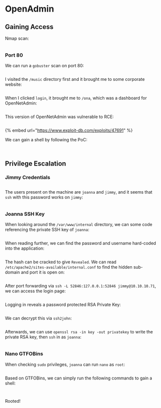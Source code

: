 # OpenAdmin

## Gaining Access

Nmap scan:

<figure><img src="../../../.gitbook/assets/image (133).png" alt=""><figcaption></figcaption></figure>

### Port 80

We can run a `gobuster` scan on port 80:

<figure><img src="../../../.gitbook/assets/image (110).png" alt=""><figcaption></figcaption></figure>

I visited the `/music` directory first and it brought me to some corporate website:

<figure><img src="../../../.gitbook/assets/image (130) (1).png" alt=""><figcaption></figcaption></figure>

When I clicked `login`, it brought me to `/ona`, which was a dashboard for OpenNetAdmin:

<figure><img src="../../../.gitbook/assets/image (96) (4).png" alt=""><figcaption></figcaption></figure>

This version of OpenNetAdmin was vulnerable to RCE:

<figure><img src="../../../.gitbook/assets/image (124).png" alt=""><figcaption></figcaption></figure>

{% embed url="https://www.exploit-db.com/exploits/47691" %}

We can gain a shell by following the PoC:

<figure><img src="../../../.gitbook/assets/image (88).png" alt=""><figcaption></figcaption></figure>

<figure><img src="../../../.gitbook/assets/image (105).png" alt=""><figcaption></figcaption></figure>

## Privilege Escalation

### Jimmy Credentials

<figure><img src="../../../.gitbook/assets/image (129).png" alt=""><figcaption></figcaption></figure>

The users present on the machine are `joanna` and `jimmy`, and it seems that `ssh` with this password works on `jimmy`:

<figure><img src="../../../.gitbook/assets/image (106).png" alt=""><figcaption></figcaption></figure>

### Joanna SSH Key

When looking around the `/var/www/internal` directory, we can some code referencing the private SSH key of `joanna`:

<figure><img src="../../../.gitbook/assets/image (132).png" alt=""><figcaption></figcaption></figure>

When reading further, we can find the password and username hard-coded into the application:

<figure><img src="../../../.gitbook/assets/image (128) (2).png" alt=""><figcaption></figcaption></figure>

The hash can be cracked to give `Revealed`. We can read `/etc/apache2/sites-available/internal.conf` to find the hidden sub-domain and port it is open on:

<figure><img src="../../../.gitbook/assets/image (118).png" alt=""><figcaption></figcaption></figure>

After port forwarding via `ssh -L 52846:127.0.0.1:52846 jimmy@10.10.10.71`, we can access the login page:

<figure><img src="../../../.gitbook/assets/image (90) (1).png" alt=""><figcaption></figcaption></figure>

Logging in reveals a password protected RSA Private Key:

<figure><img src="../../../.gitbook/assets/image (99).png" alt=""><figcaption></figcaption></figure>

We can decrypt this via `ssh2john`:

<figure><img src="../../../.gitbook/assets/image (103).png" alt=""><figcaption></figcaption></figure>

Afterwards, we can use `openssl rsa -in key -out privatekey` to write the private RSA key, then `ssh` in as `joanna`:

<figure><img src="../../../.gitbook/assets/image (114).png" alt=""><figcaption></figcaption></figure>

### Nano GTFOBins

When checking `sudo` privileges, `joanna` can run `nano` as `root`:

<figure><img src="../../../.gitbook/assets/image (112).png" alt=""><figcaption></figcaption></figure>

Based on GTFOBins, we can simply run the following commands to gain a shell:

<figure><img src="../../../.gitbook/assets/image (94).png" alt=""><figcaption></figcaption></figure>

<figure><img src="../../../.gitbook/assets/image (134).png" alt=""><figcaption></figcaption></figure>

Rooted!
